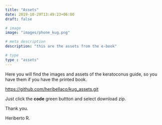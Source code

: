 ```yaml
---
title: "Assets"
date: 2019-10-29T13:49:23+06:00
draft: false

# image
image: "images/phone_kug.png"

# meta description
description: "this are the assets from the e-book"

# type
type : "assets"
---
```

Here you will find the images and assets of the keratoconus guide, so you have them if you have the printed book.

https://github.com/heribellaco/kug_assets.git

Just click the **code** green buttton and select download zip.



Thank you.

Heriberto R.
